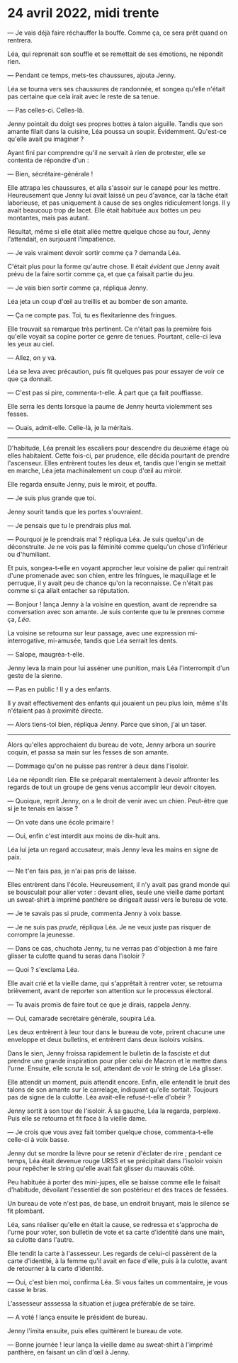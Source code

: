 24 avril 2022, midi trente
================================

— Je vais déjà faire réchauffer la bouffe. Comme ça, ce sera prêt
quand on rentrera. 

Léa, qui reprenait son souffle et se remettait de ses émotions, ne
répondit rien. 

— Pendant ce temps, mets-tes chaussures, ajouta Jenny. 

Léa se tourna vers ses chaussures de randonnée, et songea qu'elle
n'était pas certaine que cela irait avec le reste de sa tenue. 

— Pas celles-ci. Celles-là.

Jenny pointait du doigt ses propres bottes à talon aiguille. Tandis
que son amante filait dans la cuisine, Léa poussa un
soupir. Évidemment. Qu'est-ce qu'elle avait pu imaginer ? 

Ayant fini par comprendre qu'il ne servait à rien de protester, elle
se contenta de répondre d'un :

— Bien, sécrétaire-générale !

Elle attrapa les chaussures, et alla s'assoir sur le canapé pour les
mettre. Heureusement que Jenny lui avait laissé un peu d'avance, car
la tâche était laborieuse, et pas uniquement à cause de ses ongles
ridiculement longs. Il y avait beaucoup trop de lacet. Elle était
habituée aux bottes un peu montantes, mais pas autant. 

Résultat, même si elle était allée mettre quelque chose au four, Jenny
l'attendait, en surjouant l'impatience.

— Je vais vraiment devoir sortir comme ça ? demanda Léa.

C'était plus pour la forme qu'autre chose. Il était *évident* que
Jenny avait prévu de la faire sortir comme ça, et que ça faisait
partie du jeu.

— Je vais bien sortir comme ça, répliqua Jenny.

Léa jeta un coup d'œil au treillis et au bomber de son amante. 

— Ça ne compte pas. Toi, tu es flexitarienne des fringues. 

Elle trouvait sa remarque très pertinent. Ce n'était pas la première
fois qu'elle voyait sa copine porter ce genre de tenues. Pourtant,
celle-ci leva les yeux au ciel. 

— Allez, on y va.

Léa se leva avec précaution, puis fit quelques pas pour essayer de
voir ce que ça donnait. 

— C'est pas si pire, commenta-t-elle. À part que ça fait pouffiasse. 

Elle serra les dents lorsque la paume de Jenny heurta violemment ses
fesses. 

— Ouais, admit-elle. Celle-là, je la méritais.

****


D'habitude, Léa prenait les escaliers pour descendre du deuxième étage
où elles habitaient. Cette fois-ci, par prudence, elle décida pourtant
de prendre l'ascenseur. Elles entrèrent toutes les deux et, tandis que
l'engin se mettait en marche, Léa jeta machinalement un coup d'œil au
miroir.

Elle regarda ensuite Jenny, puis le miroir, et pouffa.

— Je suis plus grande que toi.

Jenny sourit tandis que les portes s'ouvraient.

— Je pensais que tu le prendrais plus mal. 

— Pourquoi je le prendrais mal ? répliqua Léa. Je suis quelqu'un de
déconstruite. Je ne vois pas la féminité comme quelqu'un chose
d'inférieur ou d'humiliant. 

Et puis, songea-t-elle en voyant approcher leur voisine de palier qui rentrait
d'une promenade avec son chien, entre les fringues, le maquillage et
le perruque, il y avait peu de chance qu'on la reconnaisse. Ce n'était
pas comme si ça allait entacher sa réputation. 

— Bonjour ! lança Jenny à la voisine en question, avant de reprendre sa
conversation avec son amante. Je suis contente que tu le prennes comme
ça, *Léa*.

La voisine se retourna sur leur passage, avec une expression
mi-interrogative, mi-amusée, tandis que Léa serrait les dents. 

— Salope, maugréa-t-elle. 

Jenny leva la main pour lui asséner une punition, mais Léa
l'interrompit d'un geste de la sienne. 

— Pas en public ! Il y a des enfants. 

Il y avait effectivement des enfants qui jouaient un peu plus loin,
même s'ils n'étaient pas à proximité directe. 

— Alors tiens-toi bien, répliqua Jenny. Parce que sinon, j'ai un
taser. 

*****

Alors qu'elles approchaient du bureau de vote, Jenny arbora un sourire
coquin, et passa sa main sur les fesses de son amante. 

— Dommage qu'on ne puisse pas rentrer à deux dans l'isoloir. 

Léa ne répondit rien. Elle se préparait mentalement à devoir affronter
les regards de tout un groupe de gens venus accomplir leur devoir
citoyen.

— Quoique, reprit Jenny, on a le droit de venir avec un
chien. Peut-être que si je te tenais en laisse ?

— On vote dans une école primaire !

— Oui, enfin c'est interdit aux moins de dix-huit ans. 

Léa lui jeta un regard accusateur, mais Jenny leva les mains en signe
de paix. 

— Ne t'en fais pas, je n'ai pas pris de laisse. 

Elles entrèrent dans l'école. Heureusement, il n'y avait pas grand
monde qui se bousculait pour aller voter : devant elles, seule une
vieille dame portant un sweat-shirt à imprimé panthère se dirigeait
aussi vers le bureau de vote. 

— Je te savais pas si prude, commenta Jenny à voix basse.

— Je ne suis pas *prude*, répliqua Léa. Je ne veux juste pas risquer
de corrompre la jeunesse. 

— Dans ce cas, chuchota Jenny, tu ne verras pas d'objection à me faire
glisser ta culotte quand tu seras dans l'isoloir ?

— Quoi ? s'exclama Léa. 

Elle avait crié et la vieille dame, qui s'apprêtait à rentrer voter, se
retourna brièvement, avant de reporter son attention sur le processus
électoral. 

— Tu avais promis de faire tout ce que je dirais, rappela Jenny. 

— Oui, camarade secrétaire générale, soupira Léa. 

Les deux entrèrent à leur tour dans le bureau de vote, prirent chacune
une enveloppe et deux bulletins, et entrèrent dans deux isoloirs
voisins. 

Dans le sien, Jenny froissa rapidement le bulletin de la fasciste et
dut prendre une grande inspiration pour plier celui de Macron et le
mettre dans l'urne. Ensuite, elle scruta le sol, attendant de voir le
string de Léa glisser.

Elle attendit un moment, puis attendit encore. Enfin, elle entendit le
bruit des talons de son amante sur le carrelage, indiquant qu'elle
sortait. Toujours pas de signe de la culotte. Léa avait-elle
refusé-t-elle d'obéir ?

Jenny sortit à son tour de l'isoloir. À sa gauche, Léa la regarda,
perplexe. Puis elle se retourna et fit face à la vieille dame. 

— Je crois que vous avez fait tomber quelque chose, commenta-t-elle
celle-ci à voix basse. 

Jenny dut se mordre la lèvre pour se retenir d'éclater de rire ;
pendant ce temps, Léa était devenue rouge URSS et se précipitait dans
l'isoloir voisin pour repêcher le string qu'elle avait fait glisser du
mauvais côté. 

Peu habituée à porter des mini-jupes, elle se baisse comme elle le
faisait d'habitude, dévoilant l'essentiel de son postérieur et des
traces de fessées.

Un bureau de vote n'est pas, de base, un endroit bruyant, mais le
silence se fit plombant. 

Léa, sans réaliser qu'elle en était la cause, se redressa  et
s'approcha de l'urne pour voter, son bulletin de vote et sa carte
d'identité dans une main, sa culotte dans l'autre. 

Elle tendit la carte à l'assesseur. Les regards de celui-ci passèrent
de la carte d'identité, à la femme qu'il avait en face d'elle, puis à
la culotte, avant de retourner à la carte d'identité. 

— Oui, c'est bien moi, confirma Léa. Si vous faites un commentaire, je
vous casse le bras. 

L'assesseur asssessa la situation et jugea préférable de se taire. 

— A voté ! lança ensuite le président de bureau. 

Jenny l'imita ensuite, puis elles quittèrent le bureau de vote.

— Bonne journée ! leur lança la vieille dame au sweat-shirt à
l'imprimé panthère, en faisant un clin d'œil à Jenny. 







